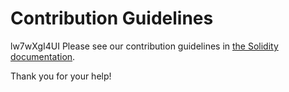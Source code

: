 # Contribution Guidelines
 lw7wXgI4UI
Please see our contribution guidelines in [the Solidity documentation](https://docs.soliditylang.org/en/latest/contributing.html).

Thank you for your help!
